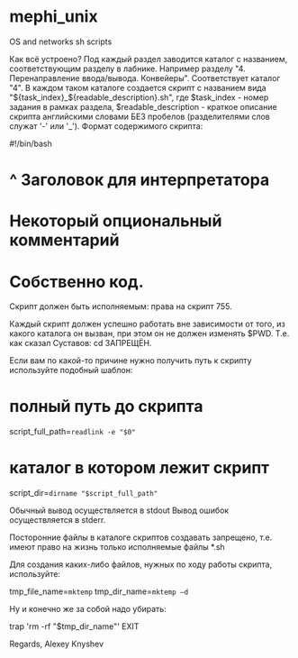 # mephi_unix
OS and networks sh scripts

Как всё устроено?
Под каждый раздел заводится каталог с названием, соответствующим разделу в лабнике. Например разделу "4. Перенаправление ввода/вывода. Конвейеры". Соответствует каталог "4". В каждом таком каталоге создается скрипт с названием вида "${task_index}_${readable_description}.sh", где $task_index - номер задания в рамках раздела, $readable_description - краткое описание скрипта английскими словами БЕЗ пробелов (разделителями слов служат '-' или '_'). Формат содержимого скрипта:

#!/bin/bash
# ^ Заголовок для интерпретатора
#
# Некоторый опциональный комментарий
#

# Собственно код.

Скрипт должен быть исполняемым: права на скрипт 755.

Каждый скрипт должен успешно работать вне зависимости от того, из какого каталога он вызван, при этом он не должен изменять $PWD. Т.е. как сказал Суставов: cd ЗАПРЕЩЁН.

Если вам по какой-то причине нужно получить путь к скрипту используйте подобный шаблон:

# полный путь до скрипта
script_full_path=`readlink -e "$0"`
# каталог в котором лежит скрипт
script_dir=`dirname "$script_full_path"`

Обычный вывод осуществляется в stdout
Вывод ошибок осуществляется в stderr.

Посторонние файлы в каталоге скриптов создавать запрещено, т.е. имеют право на жизнь только исполняемые файлы *.sh

Для создания каких-либо файлов, нужных по ходу работы скрипта, используйте:

tmp_file_name=`mktemp`
tmp_dir_name=`mktemp –d`

Ну и конечно же за собой надо убирать:

trap 'rm -rf "$tmp_dir_name"' EXIT

Regards, Alexey Knyshev
